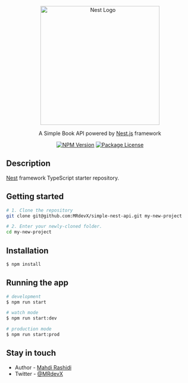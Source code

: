 <p align="center">
  <a href="http://nestjs.com/" target="blank"><img src="https://nestjs.com/img/logo_text.svg" width="320" alt="Nest Logo" /></a>
</p>

[travis-image]: https://api.travis-ci.org/nestjs/nest.svg?branch=master
[travis-url]: https://travis-ci.org/nestjs/nest
[linux-image]: https://img.shields.io/travis/nestjs/nest/master.svg?label=linux
[linux-url]: https://travis-ci.org/nestjs/nest

  <p align="center">A Simple Book API powered by <a href="http://nestjs.com" target="blank">Nest.js</a> framework</p>
    <p align="center">
<a href="https://www.npmjs.com/~nestjscore"><img src="https://img.shields.io/npm/v/@nestjs/core.svg" alt="NPM Version" /></a>
<a href="https://www.npmjs.com/~nestjscore"><img src="https://img.shields.io/npm/l/@nestjs/core.svg" alt="Package License" /></a>
</p>

## Description

[Nest](https://github.com/nestjs/nest) framework TypeScript starter repository.

## Getting started

```bash
# 1. Clone the repository
git clone git@github.com:MRdevX/simple-nest-api.git my-new-project

# 2. Enter your newly-cloned folder.
cd my-new-project

```

## Installation

```bash
$ npm install
```

## Running the app

```bash
# development
$ npm run start

# watch mode
$ npm run start:dev

# production mode
$ npm run start:prod
```

## Stay in touch

-   Author - [Mahdi Rashidi](mailto:m8rashidi@gmail.com)
-   Twitter - [@MRdevX](https://twitter.com/mrdevx)

